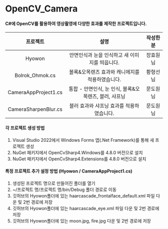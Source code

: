# OpenCV_Camera

#### C#에 OpenCV를 활용하여 영상촬영에 다양한 효과를 제작한 프로젝트입니다.
|프로젝트|설명|작성한 분|
|:---:|:---:|:---:|
|Hyowon|안면인식과 눈을 인식하고 새 이미지를 띄웁니다.|장효원님|
|Bolrok_Ohmok.cs|볼록&오목렌즈 효과와 캐니에지를 적용하였습니다.|황형선님|
|CameraAppProject1.cs|통합 - 안면인식, 눈 인식, 볼록&오목렌즈, 블러, 샤프닝|문도원님|
|CameraSharpenBlur.cs|블러 효과와 샤프닝 효과를 적용하였습니다.|문도원님|
  
#### 각 프로젝트 생성 방법
1. Visual Studio 2022에서 Windows Forms 앱(.Net Framework)를 통해 새 프로젝트 생성
2. NuGet 패키지에서 OpenCvSharp4.Windows를 4.8.0 버전으로 설치
3. NuGet 패키지에서 OpenCvSharp4.Extensions를 4.8.0 버전으로 설치  
  
#### 특정 프로젝트 추가 설정 방법 (Hyowon / CameraAppProject1.cs)
1. 생성된 프로젝트 명으로 만들어진 폴더를 열기
2. ~/프로젝트 명/프로젝트 명/bin/Debug 폴더 경로로 이동
3. 깃허브의 Hyowon폴더에 있는 haarcascade_frontalface_default.xml 파일 다운 및 2번 경로에 저장
4. 깃허브의 Hyowon폴더에 있는 haarcascade_eye.xml 파일 다운 및 2번 경로에 저장
5. 깃허브의 Hyowon폴더에 있는 moon.jpg, fire.jpg 다운 및 2번 경로에 저장
